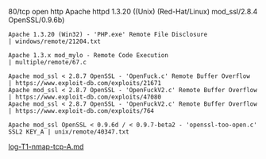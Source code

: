 80/tcp    open  http        Apache httpd 1.3.20 ((Unix)  (Red-Hat/Linux) mod_ssl/2.8.4 OpenSSL/0.9.6b)

```
Apache 1.3.20 (Win32) - 'PHP.exe' Remote File Disclosure                          | windows/remote/21204.txt

Apache 1.3.x mod_mylo - Remote Code Execution                                     | multiple/remote/67.c

Apache mod_ssl < 2.8.7 OpenSSL - 'OpenFuck.c' Remote Buffer Overflow   | https://www.exploit-db.com/exploits/21671
Apache mod_ssl < 2.8.7 OpenSSL - 'OpenFuckV2.c' Remote Buffer Overflow | https://www.exploit-db.com/exploits/47080
Apache mod_ssl < 2.8.7 OpenSSL - 'OpenFuckV2.c' Remote Buffer Overflow | https://www.exploit-db.com/exploits/764

Apache mod_ssl OpenSSL < 0.9.6d / < 0.9.7-beta2 - 'openssl-too-open.c' SSL2 KEY_A | unix/remote/40347.txt

```


[log-T1-nmap-tcp-A.md](./logs-T1/log-T1-nmap-tcp-A.md)
